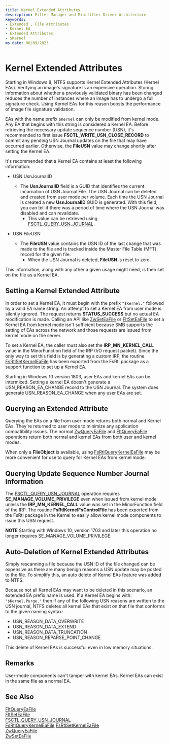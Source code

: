 ```yaml
---
title: Kernel Extended Attributes
description: Filter Manager and Minifilter Driver Architecture
keywords:
- Extended , File Attributes
- Kernel EA
- Extended Attributes
- $Kernel
ms.date: 08/09/2023
---
```

# Kernel Extended Attributes

Starting in Windows 8, NTFS supports Kernel Extended Attributes (Kernel EAs). Verifying an image's signature is an expensive operation. Storing information about whether a previously validated binary has been changed reduces the number of instances where an image has to undergo a full signature check. Using Kernel EAs for this reason boosts the performance of image file signature validation.

EAs with the name prefix ``$Kernel`` can only be modified from kernel mode. Any EA that begins with this string is considered a Kernel EA. Before retrieving the necessary update sequence number (USN), it's recommended to first issue **FSCTL_WRITE_USN_CLOSE_RECORD** to commit any pending USN Journal updates on the file that may have occurred earlier. Otherwise, the **FileUSN** value may change shortly after setting the Kernel EA.

It's recommended that a Kernel EA contains at least the following information:

- USN UsnJournalID

  - The **UsnJournalID** field is a GUID that identifies the current incarnation of USN Journal File. The USN Journal can be deleted and created from user mode per volume. Each time the USN Journal is created a new **UsnJournalID** GUID is generated. With this field, you can tell if there was a period of time where the USN Journal was disabled and can revalidate.
    - This value can be retrieved using [FSCTL_QUERY_USN_JOURNAL](/windows/win32/api/winioctl/ni-winioctl-fsctl_query_usn_journal).
- USN FileUSN
  - The **FileUSN** value contains the USN ID of the last change that was made to the file and is tracked inside the Master File Table (MFT) record for the given file.
    - When the USN Journal is deleted, **FileUSN** is reset to zero.

This information, along with any other a given usage might need, is then set on the file as a Kernel EA.

## Setting a Kernel Extended Attribute

In order to set a Kernel EA, it must begin with the prefix ``"$Kernel."`` followed by a valid EA name string. An attempt to set a Kernel EA from user mode is silently ignored. The request returns **STATUS_SUCCESS** but no actual EA modification is made. Calling an API like [ZwSetEaFile](/windows-hardware/drivers/ddi/ntifs/nf-ntifs-zwseteafile) or [FltSetEaFile](/windows-hardware/drivers/ddi/fltkernel/nf-fltkernel-fltseteafile) to set a Kernel EA from kernel mode isn't sufficient because SMB supports the setting of EAs across the network and those requests are issued from kernel mode on the server.

To set a Kernel EA, the caller must also set the **IRP_MN_KERNEL_CALL** value in the MinorFunction field of the IRP (I/O request packet). Since the only way to set this field is by generating a custom IRP, the routine [FsRtlSetKernelEaFile](/previous-versions/mt807493(v=vs.85)) has been exported from the FsRtl package as a support function to set up a Kernel EA.

Starting in Windows 10 version 1803, user EAs and kernel EAs can be intermixed. Setting a kernel EA doesn't generate a USN_REASON_EA_CHANGE record to the USN Journal. The system does generate USN_REASON_EA_CHANGE when any user EAs are set.

## Querying an Extended Attribute

Querying the EAs on a file from user mode returns both normal and Kernel EAs. They're returned to user mode to minimize any application compatibility issues. The normal [ZwQueryEaFile](/windows-hardware/drivers/ddi/ntifs/nf-ntifs-zwqueryeafile) and [FltQueryEaFile](/windows-hardware/drivers/ddi/fltkernel/nf-fltkernel-fltqueryeafile) operations return both normal and kernel EAs from both user and kernel modes.

When only a **FileObject** is available, using [FsRtlQueryKernelEaFile](/previous-versions/mt807492(v=vs.85)) may be more convenient for use to query for Kernel EAs from kernel mode.

## Querying Update Sequence Number Journal Information

The [FSCTL_QUERY_USN_JOURNAL](/windows/win32/api/winioctl/ni-winioctl-fsctl_query_usn_journal) operation requires **SE_MANAGE_VOLUME_PRIVILEGE** even when issued from kernel mode unless the **IRP_MN_KERNEL_CALL** value was set in the MinorFunction field of the IRP. The routine **FsRtlKernelFsControlFile** has been exported from the FsRtl package in the Kernel to easily allow kernel mode components to issue this USN request.

**NOTE** Starting with Windows 10, version 1703 and later this operation no longer requires SE_MANAGE_VOLUME_PRIVILEGE.

## Auto-Deletion of Kernel Extended Attributes

Simply rescanning a file because the USN ID of the file changed can be expensive as there are many benign reasons a USN update may be posted to the file. To simplify this, an auto delete of Kernel EAs feature was added to NTFS.

Because not all Kernel EAs may want to be deleted in this scenario, an extended EA prefix name is used. If a Kernel EA begins with:  ``"$Kernel.Purge."`` then if any of the following USN reasons are written to the USN journal, NTFS deletes all kernel EAs that exist on that file that conforms to the given naming syntax:
  
- USN_REASON_DATA_OVERWRITE
- USN_REASON_DATA_EXTEND
- USN_REASON_DATA_TRUNCATION
- USN_REASON_REPARSE_POINT_CHANGE

This delete of Kernel EAs is successful even in low memory situations.

## Remarks

User-mode components can't tamper with kernel EAs. Kernel EAs can exist in the same file as a normal EA.

## See Also

[FltQueryEaFile](/windows-hardware/drivers/ddi/fltkernel/nf-fltkernel-fltqueryeafile)  
[FltSetEaFile](/windows-hardware/drivers/ddi/fltkernel/nf-fltkernel-fltseteafile)  
[FSCTL_QUERY_USN_JOURNAL](/windows/win32/api/winioctl/ni-winioctl-fsctl_query_usn_journal)  
[FsRtlQueryKernelEaFile](/previous-versions/mt807492(v=vs.85))
[FsRtlSetKernelEaFile](/previous-versions/mt807493(v=vs.85))  
[ZwQueryEaFile](/windows-hardware/drivers/ddi/ntifs/nf-ntifs-zwqueryeafile)  
[ZwSetEaFile](/windows-hardware/drivers/ddi/ntifs/nf-ntifs-zwseteafile)
